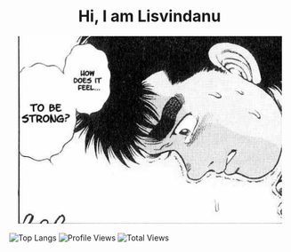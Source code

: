 <H1 align="center"> Hi, I am Lisvindanu </H1>
<p align="center">
  <img src="https://github.com/Lisvindanu/Lisvindanu/blob/main/Screenshot 2024-12-04 044606.png" /> 
</p>

![Top Langs](https://github-readme-stats.vercel.app/api/top-langs/?username=Lisvindanu&layout=compact&theme=dark&hide_border=true)
![Profile Views](https://komarev.com/ghpvc/?username=Lisvindanu&color=blue)
![Total Views](https://img.shields.io/github/watchers/Lisvindanu/Lisvindanu?style=social)

